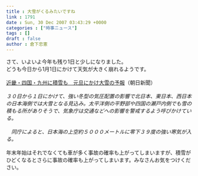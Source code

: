 ```yaml
---
title : 大雪がくるみたいですね
link : 1791
date : Sun, 30 Dec 2007 03:43:29 +0000
categories : ["時事ニュース"]
tags : []
draft : false
author : 倉下忠憲
---
```


さて、いよいよ今年も残り1日と少しになりました。<BR>どうも今日から1月1日にかけて天気が大きく崩れるようです。<BR><BR><A HREF="http://www.asahi.com/national/update/1230/TKY200712300001.html" TARGET="_blank">近畿・四国・九州に積雪も　元旦にかけ大雪の予報</A>（朝日新聞）<BR><BR><I>３０日から１日にかけて、強い冬型の気圧配置の影響で北日本、東日本、西日本の日本海側では大雪となる見込み。太平洋側の平野部や四国の瀬戸内側でも雪の積もる所がありそうで、気象庁は交通などへの影響を警戒するよう呼びかけている。 <BR><BR>　同庁によると、日本海の上空約５０００メートルに零下３９度の強い寒気が入る。 </I><BR><BR>年末年始はそれでなくても車が多く事故の確率も上がってしまいますが、積雪がひどくなるとさらに事故の確率も上がってしまいます。みなさんお気をつけください。<br><br>
